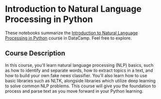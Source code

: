 # Introduction to Natural Language Processing in Python
These notebooks summarize the [Introduction to Natural Language Processing in Python](https://app.datacamp.com/learn/courses/introduction-to-natural-language-processing-in-python) course in DataCamp. Feel free to explore.

## Course Description
In this course, you'll learn natural language processing (NLP) basics, such as how to identify and separate words, how to extract topics in a text, and how to build your own fake news classifier. You'll also learn how to use basic libraries such as NLTK, alongside libraries which utilize deep learning to solve common NLP problems. This course will give you the foundation to process and parse text as you move forward in your Python learning.

